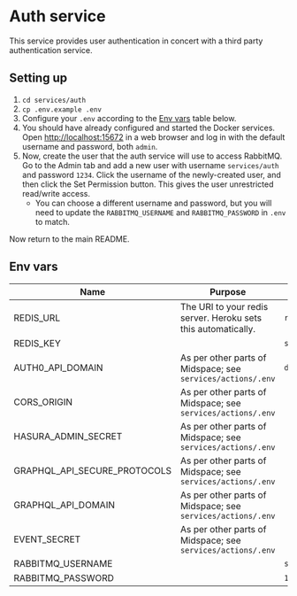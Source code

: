 # Auth service

This service provides user authentication in concert with a third party authentication service.

## Setting up

1. `cd services/auth`
1. `cp .env.example .env`
1. Configure your `.env` according to the [Env vars](#env-vars) table below.
1. You should have already configured and started the Docker services. Open [http://localhost:15672](http://localhost:15672) in a web browser and log in with the default username and password, both `admin`.
1. Now, create the user that the auth service will use to access RabbitMQ. Go to the Admin tab and add a new user with username `services/auth` and password `1234`. Click the username of the newly-created user, and then click the Set Permission button. This gives the user unrestricted read/write access.
   - You can choose a different username and password, but you will need to update the `RABBITMQ_USERNAME` and `RABBITMQ_PASSWORD` in `.env` to match.

Now return to the main README.

## Env vars

| Name                         | Purpose                                                       | Example                  |
| ---------------------------- | ------------------------------------------------------------- | ------------------------ |
| REDIS_URL                    | The URI to your redis server. Heroku sets this automatically. | `redis://localhost:6379` |
| REDIS_KEY                    |                                                               | `socket.io`              |
| AUTH0_API_DOMAIN             | As per other parts of Midspace; see `services/actions/.env`   | `dev-xxxxx.us.auth0.com` |
| CORS_ORIGIN                  | As per other parts of Midspace; see `services/actions/.env`   |                          |
| HASURA_ADMIN_SECRET          | As per other parts of Midspace; see `services/actions/.env`   |                          |
| GRAPHQL_API_SECURE_PROTOCOLS | As per other parts of Midspace; see `services/actions/.env`   |                          |
| GRAPHQL_API_DOMAIN           | As per other parts of Midspace; see `services/actions/.env`   |                          |
| EVENT_SECRET                 | As per other parts of Midspace; see `services/actions/.env`   |                          |
| RABBITMQ_USERNAME            |                                                               | `services/auth`          |
| RABBITMQ_PASSWORD            |                                                               | `1234`                   |
